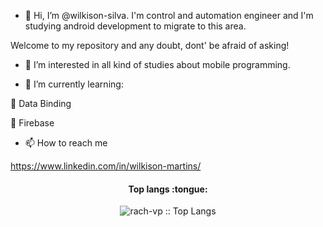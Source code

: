 - 👋 Hi, I’m @wilkison-silva. I'm control and automation engineer and I'm studying android development to migrate to this area.

Welcome to my repository and any doubt, dont' be afraid of asking!

- 👀 I’m interested in all kind of studies about mobile programming.

- 🌱 I’m currently learning:

:pushpin: Data Binding

:pushpin: Firebase


- 📫 How to reach me 

https://www.linkedin.com/in/wilkison-martins/

<h4 align="center">Top langs :tongue:</h4>

<p align="center"><img src="https://github-readme-stats.vercel.app/api/top-langs/?username=wilkison-silva&langs_count=10&theme=tokyonight&layout=compact" alt="rach-vp :: Top Langs" /></p>


<!---
wilkison-silva/wilkison-silva is a ✨ special ✨ repository because its `README.md` (this file) appears on your GitHub profile.
You can click the Preview link to take a look at your changes.
--->
